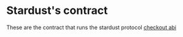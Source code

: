# Stardust's contract
These are the contract that runs the stardust protocol <a href="https://stardust.gitbook.io/stardust/internals">checkout abi</a>
